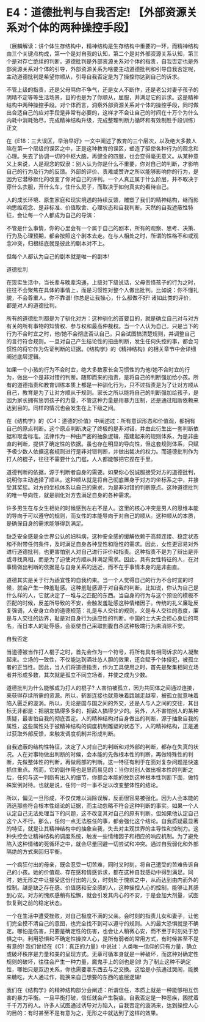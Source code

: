 # E4：道德批判与自我否定! 【外部资源关系对个体的两种操控手段】

（展麟解读：讲个体生存结构中，精神结构是生存结构中重要的一环，而精神结构由三个关键点构成，第一个是对自我的认知，第二个是对外部资源关系认知，第三个是对存亡绝续的判断。道德批判是外部资源关系对个体的指责，自我否定也是外部资源关系对个体的引导，外部资源关系为啥要主动道德批判和引导自我否定呢，主动道德批判是希望你顺从，引导自我否定是为了操控你达到自己的诉求。

不管上级的指责，还是父母骂你不争气，还是女人不断作，还是老公对妻子孩子的阴晴不定等等生活场景，目的也是为了你顺从，屈服，并满足它的诉求。这是精神结构中两种操控手段。对个体而言，洞察外部资源关系对个体的操控手段，同时做出合适自己的应对手段是非常有必要的，这样才不会让自己的时间在十万个为什么内耗中消耗殆尽，完成精神结构升级，完成整理判断力循环和有效制胜手段训练）正文

在《E18：三大误区，早治早好》一文中阐述了教育的三个层次，以及绝大多数人陷在第一个层级的误区之中，正是这种教育的误区，塑造了驱使各种行为的观念和心理。失去了协调一切的中枢大脑，再健全的四肢，也会变得毫无意义。从某种意义上来说，人是观念的奴隶：别人认为你是什么不重要，你对自己的判断，才影响自己的行为及行为的反馈。外部的评价、责难或赞许之所以能够影响你的行为，是因为它潜移默化的改变了你对自己的评判。一个人真正属于什么阶层，并不取决于穿什么衣服，开什么车，住什么房子，而取决于如何真实的看待自己。

人的成长环境、原生家庭和现实境遇的持续反馈，雕塑了我们的精神结构，继而影响思维观念、是非标准、价值取舍、心理状态和自我判断。天然的自我遮蔽性特征，会让每一个人都成为自己的导演：

不管是什么事情，你的心里会有一个属于自己的剧本，所有的观察、思考、决策、行为及心理预期，都会按照这个剧本去走。在与人相处之时，所谓的性格不和或观念冲突，归根结底就是彼此的剧本对不上。

但每个人都认为自己的剧本就是唯一的剧本!

道德批判

在现实生活中，当长辈与晚辈沟通，上级对下级说话，父母责怪孩子的行为之时，往往不会聚焦在具体的事情上，而是习惯性对整个人做出批判。比如说：你不懂礼貌，不会尊重人。你不靠谱! 你总是让我操心，什么都做不好! 诸如此类的评价，都是对人的道德批判。

所有的道德批判都是为了驯化对方：这种驯化的首要目的，就是确立自己对与对方有关的所有事物的知情权、参与权和最高仲裁权。当一个人认为自己，只是当下的行为不合时宜之时，他/她不会彻底否认自己，只会试图搞清楚规则，并调整自己的言行符合规则。一旦对自己产生结论性的扭曲判断，发生任何失控的事，都会习惯性的将它作为佐证判断的证据。《结构学》的《精神结构》的相关章节中会详细阐述底层逻辑。

如果一个小孩的行为不合时宜，绝大多数家长会习惯性的为他/她不合时宜的行为，做出一个是非对错的判断。随即而来的指责，是将自己的判断强加给小孩。所有的道德指责和教育训练本质上都是一种驯化行为，只不过指责是为了让对方顺从自己，教育是为了让对方顺从于规则。家长之所以能将自己的判断强加给孩子，是因为家长拥有惩罚孩子的力量，不管这种力量是用暴力压制，还是通过阻断依赖来达到目的。同样的情况也会发生在上下级之间。

在《结构学》的《C4：道德的价值》中阐述过：所有意识形态和价值观，都拥有自己的原点判断。这个原点判断决定了终极的是非对错，并由此衍生出一套判断依据和取舍标准。法律作为一种由严密的抽象逻辑，搭建起来的规则体系，为是非曲直的判断，提供了确定性的依据。虽也存在明显的导向性，但这套规则体系，只赋予极少数人依据这套规则进行是非对错判断，并做出裁决的权力。而道德批判作为打人的棍子，往往不需要什么门槛，人人都能够把它捏在手里。

道德判断的依据，源于判断者自身的需要。如果你心悦诚服接受对方的道德批判，说明你主动选择了顺从。这种顺从就是将自己彻底置身于对方的坐标系之中，并接受其奖惩。对方的坐标体系以自己的需求，为是非对错的判断原点。这种道德批判的唯一导向性，就是驯化对方去满足自身的各种需求。

许多男生在与女生相处的时候感到左右不是人。这里的核心冲突是男人的思维本能的导向于可以遵守的规则，而女性的本能导向于对自己的顺从。这种顺从的本质，是确保自身的需求能够得到满足。

缺乏安全感是全世界公认的妇科病，这种安全感的缓解依赖于高频连接、稳定状态和不附带任何条件，及时满足自身各种显性和隐性的需求。因此，女性更容易对外进行道德批判，也更害怕别人对自己进行评价和指责。这种指责不是为了辩出是非或寻找真相，而是为了迫使对方顺从并满足需求。因此，具有女性特征的人，在对事情做出判断的依据是与自身关系的远近，而不在乎事情本身的是非曲直。

道德其实是关于行为适宜性的自我约束。当一个人觉得自己的行为不合时宜的时候，就会产生一种羞耻感。这种羞耻感源于对自我的判断。比如说，你认为自己是什么样的人，它就决定了一堆与之匹配的东西。当自身的行为与这个预设的模板不匹配的时候，反差所导致的不安，会触发羞耻感这种情绪因子。传统的礼义廉耻反复强调，人安身立命的道德规范：礼是与人交往的规则，义是与人交往的态度，廉是与人交往的边界，耻是对自身行为适应性的判断。中国的士大夫会担心身后的骂名，而日本人的耻辱感，会驱使自己采取剖腹自杀这种极端行为来消除不安。

自我否定

当道德被当作打人棍子之时，首先会作为一个符号，将所有具有相同诉求的人凝聚起来。立场的一致性，不仅能达到酒壮怂人胆的效果，还会赋予个体侵犯，被孤立者的正当性。因此，当人们将道德指责，作为工具使用之时，首先是聚集相同立场者并形成多数，其次就是孤立不同立场者，并使之成为少数。

道德批判为什么能够成为打人的棍子? 人害怕被孤立，因为共同体之间通过连接，来获得存续所需的资源。所以，斩断连接也就意味着路越走越窄，被孤立就意味着陷入匮乏的漩涡。所以，无论是国与国之间的外交，还是人与人之间的交往，其目标无非都是：把朋友搞得多多的，把敌人搞得少少的。另外，人不害怕别人的某种质疑，最害怕自我的彻底否定。人的精神结构对自身做出的判断，源于抽象自我的属性，这些属性处于被精神结构的调度机制雕塑的状态下，人的精神结构，正是通过获取外部反馈，来触发调度机制并形成判断。

自我遮蔽的结构性特征，决定了人对自己的判断和对外部的判断，都存在失真的状况。人在对事物做出判断的时候，会本能的先做根本性的判断，再做特殊性的判断，先做整体性的判断，再做局部的判断。这一特征有利于在面对复杂问题是快速抓住重点。然而，它的副作用也是显而易见的：当你对别人做出根本性的判断之后，任何与这一判断有出入的细节，你都会本能的放到这种根本性判断下面，做特殊案例对待。也就是说，任何一时一事不足以改变整体性的结论。

所以，偏见一旦形成，不仅仅难以消除误解，反而很容易被强化。因为人会本能的筛选那些符合根本性结论的证据，而主动忽略不符合这种判断的事实。如果一个人认定自己无法处理当下的问题，这不改变其对自己的原有判断。但如果他认定自己这个人不行。那么，任何一点无法胜任的事，都会强化这个结论。自我质疑最显著的特征，就是让其精神结构中的抽象自我，失去对主观世界的主导性和控制力。这种失控会让精神结构的调度系统，触发一些情绪因子和相应的响应机制。为了避免陷入这种情绪的死循环之中，就会尽量回避一切尝试和冲突。通过自我弱化和外部隔绝的方式来回归平衡。

一个疯狂付出的母亲，既会忍受一切苦难，同时又时刻，将自己遭受的苦难告诉自己的小孩。她的价值观、存在感和情感诉求，都在这种自我感动中得到满足。同时，她无形之中让接受这份付出的儿女，时刻处于愧疚之中，从而达到由内而外的控制。越是缺乏存在感、价值感和安全感的人，这种操控人心的控制，能够让其感到心安。对方的愧疚感稍有松懈，就会引发其内心的不安，于是会加大剂量，试图恢复到之前的稳定状态。

一个在生活中遭受挫败，对自己极度不满的父亲。会时刻的指责儿女和妻子，让他们完全摸不清自己的意图，也完全找不到可以遵守的规则。人的最大恐惧就是不确定。哪怕是伤害，只要是确定性的伤害，也会让人稍微心安，而不至于时刻处于恐惧之中。利用恐惧和不确定性操控人心，是所有弱者的常用方式，有时候甚至不是有意的! 我们曾经在《C1：真正的力量》中说过：人类唯一信仰的只有力量，确立或破坏秩序是力量和美的呈现方式。无章可循本身就是一种破坏，而这种对确定性规则的破坏，往往会产生一种力量，魔鬼手上的剑也是剑! 为了制止这种不确定性，哪怕只是双边关系，你也需要拿东西去与之交换。这恰是小孩通过哭闹，能换来糖吃，大人通过作，能换来自己想要的东西的底层逻辑!

我们在《结构学》的精神结构部分会阐述：所谓信任，本质上就是一种能够相互伤害的暴力平衡。一旦平衡打破，信任就会产生裂痕。自我否定是一种恶疾，困扰着千千万万的人。许多人试图通过诱导对方陷入，自我否定的漩涡来，达到操控人心的目的：有时甚至不是有意为之，无形之中就达到了这样的效果。